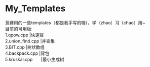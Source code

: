 # My_Templates
竞赛用的一些templates（都是我手写的喔），学（zhao）习（chao）用~</br>
目前的可用板:</br>
1.qpow.cpp           |快速幂</br>
2.union_find.cpp     |并查集</br>
3.BIT.cpp            |树状数组</br>
4.backpack.cpp       |背包</br>
5.kruskal.cpp        |最小生成树</br>
